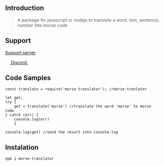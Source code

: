 ## Introduction

> A package for javascript or nodejs to translate a word, text, sentence, number into morse code

## Support

[Support server](https://discord.gg/hM8U8cHtwu) <a href = "https://discordapp.com/users/435497505883422721/">

<img src = "https://imgur.com/RSEvkDl.png" height= 15px width = 15px> Discord </a>&nbsp;&nbsp;


## Code Samples


```
const translate = require('morse-translator'); //morse-tranlator

let get;
try {
    get = translate('morse') //translate the word 'morse' to morse code
} catch (err) {
    console.log(err) 
    }

console.log(get) //send the result into console.log

```

## Instalation
```npm i morse-translator```